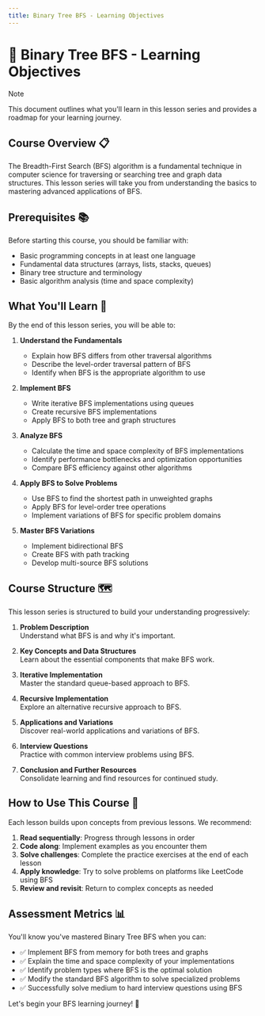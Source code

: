 ```yaml
---
title: Binary Tree BFS - Learning Objectives
---
```


# 🎯 Binary Tree BFS - Learning Objectives

> [!NOTE]
> This document outlines what you'll learn in this lesson series and provides a roadmap for your learning journey.

## Course Overview 📋

The Breadth-First Search (BFS) algorithm is a fundamental technique in computer science for traversing or searching tree and graph data structures. This lesson series will take you from understanding the basics to mastering advanced applications of BFS.

## Prerequisites 📚

Before starting this course, you should be familiar with:

- Basic programming concepts in at least one language
- Fundamental data structures (arrays, lists, stacks, queues)
- Binary tree structure and terminology
- Basic algorithm analysis (time and space complexity)

## What You'll Learn 🧠

By the end of this lesson series, you will be able to:

1. **Understand the Fundamentals**
   - Explain how BFS differs from other traversal algorithms
   - Describe the level-order traversal pattern of BFS
   - Identify when BFS is the appropriate algorithm to use

2. **Implement BFS**
   - Write iterative BFS implementations using queues
   - Create recursive BFS implementations
   - Apply BFS to both tree and graph structures

3. **Analyze BFS**
   - Calculate the time and space complexity of BFS implementations
   - Identify performance bottlenecks and optimization opportunities
   - Compare BFS efficiency against other algorithms

4. **Apply BFS to Solve Problems**
   - Use BFS to find the shortest path in unweighted graphs
   - Apply BFS for level-order tree operations
   - Implement variations of BFS for specific problem domains

5. **Master BFS Variations**
   - Implement bidirectional BFS
   - Create BFS with path tracking
   - Develop multi-source BFS solutions

## Course Structure 🗺️

This lesson series is structured to build your understanding progressively:

1. **Problem Description**  
   Understand what BFS is and why it's important.

2. **Key Concepts and Data Structures**  
   Learn about the essential components that make BFS work.

3. **Iterative Implementation**  
   Master the standard queue-based approach to BFS.

4. **Recursive Implementation**  
   Explore an alternative recursive approach to BFS.

5. **Applications and Variations**  
   Discover real-world applications and variations of BFS.

6. **Interview Questions**  
   Practice with common interview problems using BFS.

7. **Conclusion and Further Resources**  
   Consolidate learning and find resources for continued study.

## How to Use This Course 📖

Each lesson builds upon concepts from previous lessons. We recommend:

1. **Read sequentially**: Progress through lessons in order
2. **Code along**: Implement examples as you encounter them
3. **Solve challenges**: Complete the practice exercises at the end of each lesson
4. **Apply knowledge**: Try to solve problems on platforms like LeetCode using BFS
5. **Review and revisit**: Return to complex concepts as needed

## Assessment Metrics 📊

You'll know you've mastered Binary Tree BFS when you can:

- ✅ Implement BFS from memory for both trees and graphs
- ✅ Explain the time and space complexity of your implementations
- ✅ Identify problem types where BFS is the optimal solution
- ✅ Modify the standard BFS algorithm to solve specialized problems
- ✅ Successfully solve medium to hard interview questions using BFS

Let's begin your BFS learning journey! 🚀 